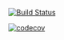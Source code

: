 
[![Build Status](https://travis-ci.com/Coms3-Software-Design/Software-Design.svg?branch=master)](https://travis-ci.com/Coms3-Software-Design/Software-Design)

[![codecov](https://codecov.io/gh/Coms3-Software-Design/Software-Design/master/graph/badge.svg)](https://codecov.io/gh/Coms3-Software-Design/Software-Design)

